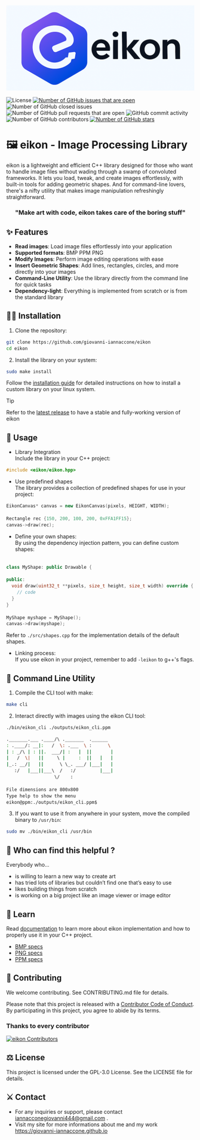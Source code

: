 <p align="center">
  <img src="assets/logo.png" alt="Logo">
</p>

![License](https://img.shields.io/github/license/giovanni-iannaccone/eikon)
[![Number of GitHub issues that are open](https://img.shields.io/github/issues/giovanni-iannaccone/eikon)](https://github.com/giovanni-iannaccone/eikon/issues)
![Number of GitHub closed issues](https://img.shields.io/github/issues-closed/giovanni-iannaccone/eikon)
![Number of GitHub pull requests that are open](https://img.shields.io/github/issues-pr-raw/giovanni-iannaccone/eikon)
![GitHub commit activity](https://img.shields.io/github/commit-activity/m/giovanni-iannaccone/eikon)
![Number of GitHub contributors](https://img.shields.io/github/contributors/giovanni-iannaccone/eikon)
[![Number of GitHub stars](https://img.shields.io/github/stars/giovanni-iannaccone/eikon)](https://github.com/giovanni-iannaccone/eikon/stargazers)

# 🖼️ eikon - Image Processing Library

eikon is a lightweight and efficient C++ library designed for those who want to handle image files without wading through a swamp of convoluted frameworks. It lets you load, tweak, and create images effortlessly, with built-in tools for adding geometric shapes. And for command-line lovers, there's a nifty utility that makes image manipulation refreshingly straightforward.

<h3 align="center">
"Make art with code, eikon takes care of the boring stuff"
</h3>

## ✨ Features
- **Read images**: Load image files effortlessly into your application
- **Supported formats**: BMP PPM PNG 
- **Modify Images**: Perform image editing operations with ease
- **Insert Geometric Shapes**: Add lines, rectangles, circles, and more directly into your images
- **Command-Line Utility**: Use the library directly from the command line for quick tasks
- **Dependency-light**: Everything is implemented from scratch or is from the standard library

## 👨‍💻 Installation

1. Clone the repository:
```bash
git clone https://github.com/giovanni-iannaccone/eikon
cd eikon
```

2. Install the library on your system:
```bash
sudo make install
```
Follow the <a href="/docs/installation.md">installation guide</a> for detailed instructions on how to install a custom library on your linux system.<br/>

>[!TIP]
>Refer to the <a href="https://github.com/giovanni-iannaccone/eikon/releases/latest">latest release</a> to have a stable and fully-working version of eikon

## 🎨 Usage 
- Library Integration <br/>
Include the library in your C++ project:
```c++
#include <eikon/eikon.hpp>
```

- Use predefined shapes <br/>
The library provides a collection of predefined shapes for use in your project:
```c++
EikonCanvas* canvas = new EikonCanvas(pixels, HEIGHT, WIDTH);

Rectangle rec {150, 200, 100, 200, 0xFFA1FF15};
canvas->draw(rec);
```

- Define your own shapes: <br/>
By using the dependency injection pattern, you can define custom shapes:
```c++

class MyShape: public Drawable {

public:
  void draw(uint32_t **pixels, size_t height, size_t width) override {
    // code
  }
}

MyShape myshape = MyShape();
canvas->draw(myshape);
```

Refer to `./src/shapes.cpp` for the implementation details of the default shapes.

- Linking process: <br/>
If you use eikon in your project, remember to add `-leikon` to g++'s flags.

## 🧃 Command Line Utility
1. Compile the CLI tool with make:
```bash
make cli
```

2. Interact directly with images using the eikon CLI tool:
```bash
./bin/eikon_cli ./outputs/eikon_cli.ppm
```
```bash
._______.___ .____/\ ._______  .______  
: .____/: __|:   /  \: .___  \ :      \ 
| : _/\ | : ||.  ___/| :   |  ||       |
|   /  \|   ||     \ |     :  ||   |   |
|_.: __/|   ||      \ \_. ___/ |___|   |
   :/   |___||___\  /   :/         |___|
                  \/    :               
                                        
File dimensions are 800x800
Type help to show the menu
eikon@ppm:./outputs/eikon_cli.ppm$
```

3. If you want to use it from anywhere in your system, move the compiled binary to `/usr/bin`:
```bash
sudo mv ./bin/eikon_cli /usr/bin
```

## 👀 Who can find this helpful ?
Everybody who...
- is willing to learn a new way to create art
- has tried lots of libraries but couldn’t find one that’s easy to use
- likes building things from scratch
- is working on a big project like an image viewer or image editor

## 🔭 Learn
Read <a href="/docs/">documentation</a> to learn more about eikon implementation and how to properly use it in your C++ project.

- <a href="https://en.wikipedia.org/wiki/BMP_file_format"> BMP specs </a>
- <a href="https://www.rfc-editor.org/rfc/rfc2083.html"> PNG specs </a>
- <a href="https://netpbm.sourceforge.net/doc/ppm.html"> PPM specs </a>

## 🧩 Contributing
We welcome contributing. See CONTRIBUTING.md file for details.

Please note that this project is released with a <a href="CODE_OF_CONDUCT.md">Contributor Code of Conduct</a>. By participating in this project, you agree to abide by its terms.

### Thanks to every contributor
<a href="https://github.com/giovanni-iannaccone/eikon/graphs/contributors">
  <img src="https://contrib.rocks/image?repo=giovanni-iannaccone/eikon"  alt="eikon Contributors"/>
</a>


## ⚖️ License
This project is licensed under the GPL-3.0 License. See the LICENSE file for details.

## ⚔️ Contact
- For any inquiries or support, please contact <a href="mailto:iannacconegiovanni444@gmail.com"> iannacconegiovanni444@gmail.com </a>.
- Visit my site for more informations about me and my work <a href="https://giovanni-iannaccone.github.io" target=”_blank” rel="noopener noreferrer"> https://giovanni-iannaccone.github.io </a>

